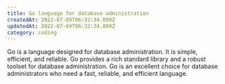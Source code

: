 ```yaml
---
title: Go language for database administration
createdAt: 2022-07-09T06:32:34.899Z
updatedAt: 2022-07-09T06:32:34.899Z
category: coding
---
```


Go is a language designed for database administration. It is simple, efficient, and reliable. Go provides a rich standard library and a robust toolset for database administration. Go is an excellent choice for database administrators who need a fast, reliable, and efficient language.
